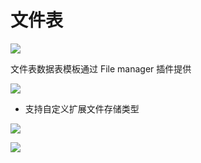# 文件表

![](https://nocobase-docs.oss-cn-beijing.aliyuncs.com/6b7dd77d7f3b4a77667d75f5991d5e9f.png)

文件表数据表模板通过 File manager 插件提供

![](https://nocobase-docs.oss-cn-beijing.aliyuncs.com/c7893abe6b165c7237327618da7f49e5.png)

- 支持自定义扩展文件存储类型

![](https://nocobase-docs.oss-cn-beijing.aliyuncs.com/f2a5341252a91d2cab8a98b853024966.png)

![](https://nocobase-docs.oss-cn-beijing.aliyuncs.com/230482a819cb3c05b2302887300582a6.png)